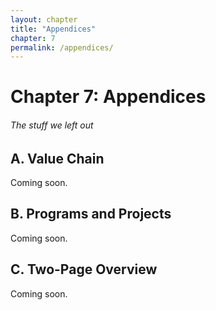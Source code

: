 ```yaml
--- 
layout: chapter
title: "Appendices"
chapter: 7
permalink: /appendices/
---
```


# Chapter 7: Appendices
###### The stuff we left out

## A. Value Chain
Coming soon.

## B. Programs and Projects
Coming soon.

## C. Two-Page Overview
Coming soon.
